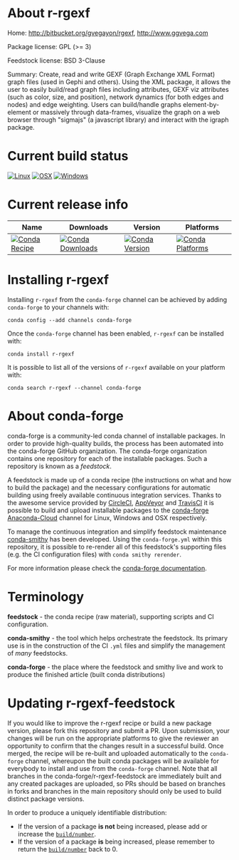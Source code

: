 About r-rgexf
=============

Home: http://bitbucket.org/gvegayon/rgexf, http://www.ggvega.com

Package license: GPL (>= 3)

Feedstock license: BSD 3-Clause

Summary: Create, read and write GEXF (Graph Exchange XML Format) graph files (used in Gephi
and others). Using the XML package, it allows the user to easily build/read graph
files including attributes, GEXF viz attributes (such as color, size, and position),
network dynamics (for both edges and nodes) and edge weighting. Users can build/handle
graphs element-by-element or massively through data-frames, visualize the graph
on a web browser through "sigmajs" (a javascript library) and interact with the
igraph package.




Current build status
====================

[![Linux](https://img.shields.io/circleci/project/github/conda-forge/r-rgexf-feedstock/master.svg?label=Linux)](https://circleci.com/gh/conda-forge/r-rgexf-feedstock)
[![OSX](https://img.shields.io/travis/conda-forge/r-rgexf-feedstock/master.svg?label=macOS)](https://travis-ci.org/conda-forge/r-rgexf-feedstock)
[![Windows](https://img.shields.io/appveyor/ci/conda-forge/r-rgexf-feedstock/master.svg?label=Windows)](https://ci.appveyor.com/project/conda-forge/r-rgexf-feedstock/branch/master)

Current release info
====================

| Name | Downloads | Version | Platforms |
| --- | --- | --- | --- |
| [![Conda Recipe](https://img.shields.io/badge/recipe-r--rgexf-green.svg)](https://anaconda.org/conda-forge/r-rgexf) | [![Conda Downloads](https://img.shields.io/conda/dn/conda-forge/r-rgexf.svg)](https://anaconda.org/conda-forge/r-rgexf) | [![Conda Version](https://img.shields.io/conda/vn/conda-forge/r-rgexf.svg)](https://anaconda.org/conda-forge/r-rgexf) | [![Conda Platforms](https://img.shields.io/conda/pn/conda-forge/r-rgexf.svg)](https://anaconda.org/conda-forge/r-rgexf) |

Installing r-rgexf
==================

Installing `r-rgexf` from the `conda-forge` channel can be achieved by adding `conda-forge` to your channels with:

```
conda config --add channels conda-forge
```

Once the `conda-forge` channel has been enabled, `r-rgexf` can be installed with:

```
conda install r-rgexf
```

It is possible to list all of the versions of `r-rgexf` available on your platform with:

```
conda search r-rgexf --channel conda-forge
```


About conda-forge
=================

conda-forge is a community-led conda channel of installable packages.
In order to provide high-quality builds, the process has been automated into the
conda-forge GitHub organization. The conda-forge organization contains one repository
for each of the installable packages. Such a repository is known as a *feedstock*.

A feedstock is made up of a conda recipe (the instructions on what and how to build
the package) and the necessary configurations for automatic building using freely
available continuous integration services. Thanks to the awesome service provided by
[CircleCI](https://circleci.com/), [AppVeyor](https://www.appveyor.com/)
and [TravisCI](https://travis-ci.org/) it is possible to build and upload installable
packages to the [conda-forge](https://anaconda.org/conda-forge)
[Anaconda-Cloud](https://anaconda.org/) channel for Linux, Windows and OSX respectively.

To manage the continuous integration and simplify feedstock maintenance
[conda-smithy](https://github.com/conda-forge/conda-smithy) has been developed.
Using the ``conda-forge.yml`` within this repository, it is possible to re-render all of
this feedstock's supporting files (e.g. the CI configuration files) with ``conda smithy rerender``.

For more information please check the [conda-forge documentation](https://conda-forge.org/docs/).

Terminology
===========

**feedstock** - the conda recipe (raw material), supporting scripts and CI configuration.

**conda-smithy** - the tool which helps orchestrate the feedstock.
                   Its primary use is in the construction of the CI ``.yml`` files
                   and simplify the management of *many* feedstocks.

**conda-forge** - the place where the feedstock and smithy live and work to
                  produce the finished article (built conda distributions)


Updating r-rgexf-feedstock
==========================

If you would like to improve the r-rgexf recipe or build a new
package version, please fork this repository and submit a PR. Upon submission,
your changes will be run on the appropriate platforms to give the reviewer an
opportunity to confirm that the changes result in a successful build. Once
merged, the recipe will be re-built and uploaded automatically to the
`conda-forge` channel, whereupon the built conda packages will be available for
everybody to install and use from the `conda-forge` channel.
Note that all branches in the conda-forge/r-rgexf-feedstock are
immediately built and any created packages are uploaded, so PRs should be based
on branches in forks and branches in the main repository should only be used to
build distinct package versions.

In order to produce a uniquely identifiable distribution:
 * If the version of a package **is not** being increased, please add or increase
   the [``build/number``](https://conda.io/docs/user-guide/tasks/build-packages/define-metadata.html#build-number-and-string).
 * If the version of a package **is** being increased, please remember to return
   the [``build/number``](https://conda.io/docs/user-guide/tasks/build-packages/define-metadata.html#build-number-and-string)
   back to 0.
